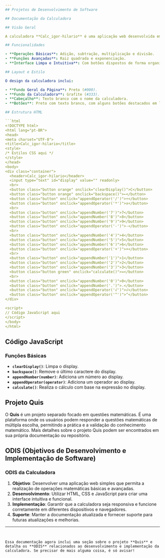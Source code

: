 ```yaml
---
## Projetos de Desenvolvimento de Software

## Documentação da Calculadora

## Visão Geral

A calculadora **Calc_igor-hilario** é uma aplicação web desenvolvida em HTML, CSS e JavaScript. Ela permite realizar operações matemáticas básicas e avançadas, como adição, subtração, multiplicação, divisão, raiz quadrada e exponenciação. Esta aplicação foi criada como parte de um projeto mais amplo, incluindo também o **Quis**, um projeto separado focado em questões matemáticas.

## Funcionalidades

- **Operações Básicas**: Adição, subtração, multiplicação e divisão.
- **Funções Avançadas**: Raiz quadrada e exponenciação.
- **Interface Limpa e Intuitiva**: Com botões dispostos de forma organizada e um display para mostrar os resultados.

## Layout e Estilo

O design da calculadora inclui:

- **Fundo Geral da Página**: Preto (#000).
- **Fundo da Calculadora**: Grafite (#333).
- **Cabeçalho**: Texto branco com o nome da calculadora.
- **Botões**: Preto com texto branco, com alguns botões destacados em laranja e verde.

## Estrutura HTML

```html
<!DOCTYPE html>
<html lang="pt-BR">
<head>
<meta charset="UTF-8">
<title>Calc_igor-hilario</title>
<style>
/* Estilos CSS aqui */
</style>
</head>
<body>
<div class="container">
  <header>Calc_igor-hilario</header>
  <input type="text" id="display" value="" readonly>
  <br>
  <button class="button orange" onclick="clearDisplay()">C</button>
  <button class="button orange" onclick="backspace()">←</button>
  <button class="button" onclick="appendOperator('/')">÷</button>
  <button class="button" onclick="appendOperator('*')">x</button>
  <br>
  <button class="button" onclick="appendNumber('7')">7</button>
  <button class="button" onclick="appendNumber('8')">8</button>
  <button class="button" onclick="appendNumber('9')">9</button>
  <button class="button" onclick="appendOperator('-')">-</button>
  <br>
  <button class="button" onclick="appendNumber('4')">4</button>
  <button class="button" onclick="appendNumber('5')">5</button>
  <button class="button" onclick="appendNumber('6')">6</button>
  <button class="button" onclick="appendOperator('+')">+</button>
  <br>
  <button class="button" onclick="appendNumber('1')">1</button>
  <button class="button" onclick="appendNumber('2')">2</button>
  <button class="button" onclick="appendNumber('3')">3</button>
  <button class="button green" onclick="calculate()">=</button>
  <br>
  <button class="button" onclick="appendNumber('0')">0</button>
  <button class="button" onclick="appendNumber('.')">.</button>
  <button class="button" onclick="appendOperator('√')">√</button>
  <button class="button" onclick="appendOperator('^')">^</button>
</div>

<script>
// Código JavaScript aqui
</script>
</body>
</html>
```

## Código JavaScript

### Funções Básicas

- **`clearDisplay()`**: Limpa o display.
- **`backspace()`**: Remove o último caractere do display.
- **`appendNumber(number)`**: Adiciona um número ao display.
- **`appendOperator(operator)`**: Adiciona um operador ao display.
- **`calculate()`**: Realiza o cálculo com base na expressão no display.

## Projeto Quis

O **Quis** é um projeto separado focado em questões matemáticas. É uma plataforma onde os usuários podem responder a questões matemáticas de múltipla escolha, permitindo a prática e a validação do conhecimento matemático. Mais detalhes sobre o projeto Quis podem ser encontrados em sua própria documentação ou repositório.

## ODIS (Objetivos de Desenvolvimento e Implementação de Software)

### ODIS da Calculadora

1. **Objetivo**: Desenvolver uma aplicação web simples que permita a realização de operações matemáticas básicas e avançadas.
2. **Desenvolvimento**: Utilizar HTML, CSS e JavaScript para criar uma interface intuitiva e funcional.
3. **Implementação**: Garantir que a calculadora seja responsiva e funcione corretamente em diferentes dispositivos e navegadores.
4. **Suporte**: Manter a documentação atualizada e fornecer suporte para futuras atualizações e melhorias.

---
```


Essa documentação agora inclui uma seção sobre o projeto **Quis** e detalha os **ODIS** relacionados ao desenvolvimento e implementação da calculadora. Se precisar de mais alguma coisa, é só avisar!
